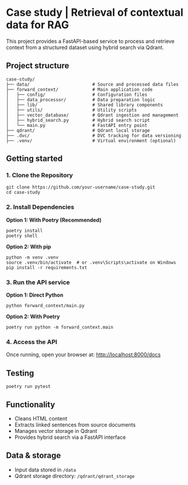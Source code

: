 # Case study | Retrieval of contextual data for RAG 

This project provides a FastAPI-based service to process and retrieve context from a structured dataset using hybrid search via Qdrant.

## Project structure
```
case-study/
├── data/                        # Source and processed data files
├── forward_context/             # Main application code
│   ├── config/                  # Configuration files
│   ├── data_processor/          # Data preparation logic
│   ├── lib/                     # Shared library components
│   ├── utils/                   # Utility scripts
│   ├── vector_database/         # Qdrant ingestion and management
│   ├── hybrid_search.py         # Hybrid search script
│   └── main.py                  # FastAPI entry point
├── qdrant/                      # Qdrant local storage
├── .dvc/                        # DVC tracking for data versioning
├── .venv/                       # Virtual environment (optional)
```

## Getting started
### 1. Clone the Repository
```
git clone https://github.com/your-username/case-study.git
cd case-study
```
### 2. Install Dependencies
  **Option 1: With Poetry (Recommended)**
  ```
  poetry install
  poetry shell
  ```
  **Option 2: With pip**
  ```
  python -m venv .venv
  source .venv/bin/activate  # or .venv\Scripts\activate on Windows
  pip install -r requirements.txt
  ```
### 3. Run the API service
**Option 1: Direct Python**
```
python forward_context/main.py
```
**Option 2: With Poetry**
```
poetry run python -m forward_context.main
```
### 4. Access the API
Once running, open your browser at:
[http://localhost:8000/docs](http://localhost:8000/docs)

## Testing
```
poetry run pytest
```

## Functionality
- Cleans HTML content
- Extracts linked sentences from source documents
- Manages vector storage in Qdrant
- Provides hybrid search via a FastAPI interface

## Data & storage
- Input data stored in `/data`
- Qdrant storage directory: `/qdrant/qdrant_storage`
